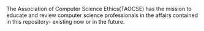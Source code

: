 The Association of Computer Science Ethics(TAOCSE) has the mission to educate and review computer science professionals in the affairs contained in this repository-
existing now or in the future.
